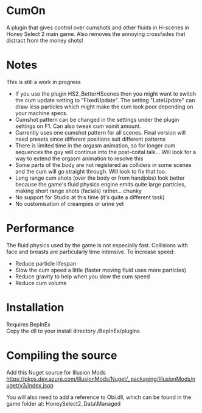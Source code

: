 # CumOn
A plugin that gives control over cumshots and other fluids in H-scenes in Honey Select 2 main game. Also removes the annoying crossfades that distract from the money shots!

# Notes
This is still a work in progress
- If you use the plugin HS2_BetterHScenes then you might want to switch the cum update setting to "FixedUpdate". The setting "LateUpdate" can draw less particles which might make the cum look poor depending on your machine specs.
- Cumshot pattern can be changed in the settings under the plugin settings on F1. Can also tweak cum vomit amount.
- Currently uses one cumshot pattern for all scenes. Final version will need presets since different positions suit different patterns
- There is limited time in the orgasm animation, so for longer cum sequences the guy will continue into the post-coital talk... Will look for a way to extend the orgasm animation to resolve this
- Some parts of the body are not registered as colliders in some scenes and the cum will go straight through. Will look to fix that too.
- Long range cum shots (over the body or from handjobs) look better because the game's fluid physics engine emits quite large particles, making short range shots (facials) rather... chunky
- No support for Studio at this time (it's quite a different task)
- No customisation of creampies or urine yet

# Performance
The fluid physics used by the game is not especially fast. Collisions with face and breasts are particularly time intensive. To increase speed:
- Reduce particle lifespan
- Slow the cum speed a little (faster moving fluid uses more particles)
- Reduce gravity to help when you slow the cum speed
- Reduce cum volume

# Installation
Requires BepInEx<br>
Copy the dll to your install directory /BepInEx/plugins

# Compiling the source
Add this Nuget source for Illusion Mods 
  https://pkgs.dev.azure.com/IllusionMods/Nuget/_packaging/IllusionMods/nuget/v3/index.json

You will also need to add a reference to Obi.dll, which can be found in the game folder at:
  HoneySelect2_Data\Managed
